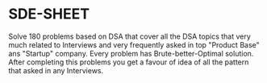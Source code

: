 # SDE-SHEET

Solve 180 problems based on DSA that cover all the DSA topics that very much related to Interviews and very frequently asked in top "Product Base" ans "Startup" company.
Every problem has Brute-better-Optimal solution.
After completing this problems you get a favour of idea of all the pattern that asked in any Interviews.
